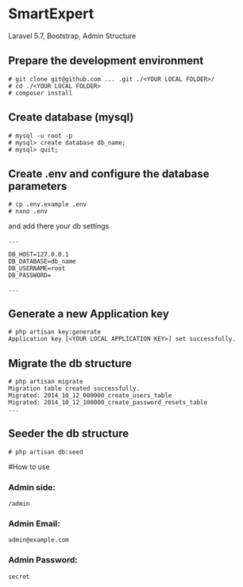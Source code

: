 # SmartExpert
Laravel 5.7, Bootstrap, Admin Structure

## Prepare the development environment
```shell
# git clone git@github.com ... .git ./<YOUR LOCAL FOLDER>/
# cd ./<YOUR LOCAL FOLDER>
# composer install
```
## Create database (mysql)
```shell
# mysql -u root -p
# mysql> create database db_name;
# mysql> quit;
```

## Create .env and configure the database parameters
```shell
# cp .env.example .env
# nano .env
```

and add there your db settings
```shell
...

DB_HOST=127.0.0.1
DB_DATABASE=db_name
DB_USERNAME=root
DB_PASSWORD=

...
```
## Generate a new Application key
```shell
# php artisan key:generate
Application key [<YOUR LOCAL APPLICATION KEY>] set successfully.
```

## Migrate the db structure
```shell
# php artisan migrate
Migration table created successfully.
Migrated: 2014_10_12_000000_create_users_table
Migrated: 2014_10_12_100000_create_password_resets_table
...
```

## Seeder the db structure
```shell
# php artisan db:seed
```

#How to use

### Admin side:
    /admin
 
### Admin Email:
    admin@example.com 

### Admin Password:
    secret


